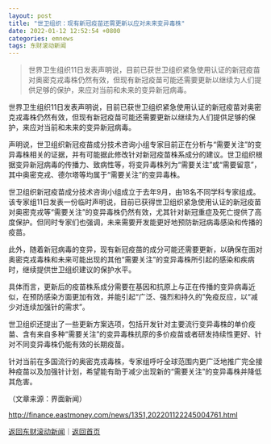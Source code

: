 ```yaml
---
layout: post
title: "世卫组织：现有新冠疫苗还需更新以应对未来变异毒株"
date: 2022-01-12 12:52:54 +0800
categories: emnews
tags: 东财滚动新闻
---
```

> 世界卫生组织11日发表声明说，目前已获世卫组织紧急使用认证的新冠疫苗对奥密克戎毒株仍然有效，但现有新冠疫苗可能还需要更新以继续为人们提供足够的保护，来应对当前和未来的变异新冠病毒。

<p>世界卫生组织11日发表声明说，目前已获世卫组织紧急使用认证的新冠疫苗对奥密克戎毒株仍然有效，但现有新冠疫苗可能还需要更新以继续为人们提供足够的保护，来应对当前和未来的变异新冠病毒。</p>
 <p>声明说，世卫组织新冠疫苗成分技术咨询小组专家目前正在分析与“需要关注”的变异毒株相关的证据，并有可能据此修改针对新冠疫苗株系成分的建议。世卫组织根据变异新冠病毒的传播力、致病性等，将变异毒株列为“需要关注”或“需要留意”，其中奥密克戎、德尔塔等均属于“需要关注”的变异毒株。</p>
 <p>世卫组织新冠疫苗成分技术咨询小组成立于去年9月，由18名不同学科专家组成。该专家组11日发表一份临时声明说，目前已获得世卫组织紧急使用认证的新冠疫苗对奥密克戎等“需要关注”的变异毒株仍然有效，尤其针对新冠重症及死亡提供了高度保护。但同时专家们也强调，未来需要开发能更好地预防新冠病毒感染和传播的疫苗。</p>
 <p>此外，随着新冠病毒的变异，现有新冠疫苗的成分可能还需要更新，以确保在面对奥密克戎毒株和未来可能出现的其他“需要关注”的变异毒株所引起的感染和疾病时，继续提供世卫组织建议的保护水平。</p>
 <p>具体而言，更新后的疫苗株系成分需要在基因和抗原上与正在传播的变异病毒近似，在预防感染方面更加有效，并能引起“广泛、强烈和持久的”免疫反应，以“减少对连续加强针的需求”。</p>
 <p>世卫组织还提出了一些更新方案选项，包括开发针对主要流行变异毒株的单价疫苗、含有来自多种“需要关注”的变异毒株抗原的多价疫苗或者研发持续性更好、针对不同变异毒株仍能有效的长期疫苗。</p>
 <p>针对当前在多国流行的奥密克戎毒株，专家组呼吁全球范围内更广泛地推广完全接种疫苗以及加强针计划，希望能有助于减少出现新的“需要关注”的变异毒株并降低其危害。</p><p class="em_media">（文章来源：界面新闻）</p>

<http://finance.eastmoney.com/news/1351,202201122245004761.html>

[返回东财滚动新闻](//finews.withounder.com/emnews/)｜[返回首页](//finews.withounder.com/)